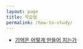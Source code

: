 ```yaml
---
layout: page
title: 학습법
permalink: /how-to-study/
---
```


+ [기억은 어떻게 만들어 지는가](/학습법/두뇌/두뇌과학/2018/02/20/what-make-memory)